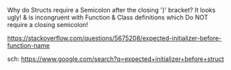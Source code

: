 Why do Structs require a Semicolon after the closing '}' bracket? It looks ugly! & is incongruent with Function & Class definitions which Do NOT require a closing semicolon!

https://stackoverflow.com/questions/5675208/expected-initializer-before-function-name

sch: https://www.google.com/search?q=expected+initializer+before+struct
